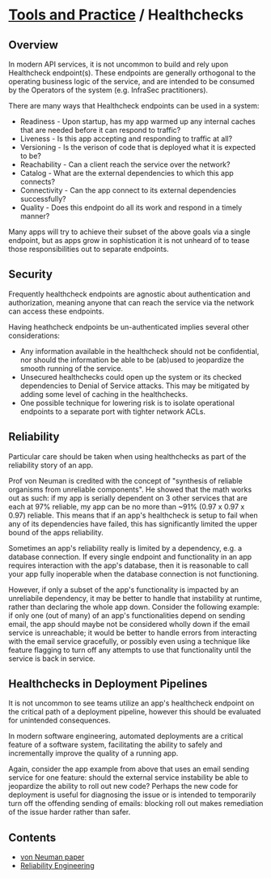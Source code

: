 # [Tools and Practice](../README.md) / Healthchecks

## Overview

In modern API services, it is not uncommon to build and rely upon Healthcheck endpoint(s). These endpoints are generally orthogonal to the operating business logic of the service, and are intended to be consumed by the Operators of the system (e.g. InfraSec practitioners).

There are many ways that Healthcheck endpoints can be used in a system:

* Readiness - Upon startup, has my app warmed up any internal caches that are needed before it can respond to traffic?
* Liveness - Is this app accepting and responding to traffic at all?
* Versioning - Is the verison of code that is deployed what it is expected to be?
* Reachability - Can a client reach the service over the network?
* Catalog - What are the external dependencies to which this app connects?
* Connectivity - Can the app connect to its external dependencies successfully?
* Quality - Does this endpoint do all its work and respond in a timely manner?

Many apps will try to achieve their subset of the above goals via a single endpoint, but as apps grow in sophistication it is not unheard of to tease those responsibilities out to separate endpoints.

## Security

Frequently healthcheck endpoints are agnostic about authentication and authorization, meaning anyone that can reach the service via the network can access these endpoints.

Having heathcheck endpoints be un-authenticated implies several other considerations:

* Any information available in the healthcheck should not be confidential, nor should the information be able to be (ab)used to jeopardize the smooth running of the service.
* Unsecured healthchecks could open up the system or its checked dependencies to Denial of Service attacks. This may be mitigated by adding some level of caching in the healthchecks.
* One possible technique for lowering risk is to isolate operational endpoints to a separate port with tighter network ACLs.

## Reliability

Particular care should be taken when using healthchecks as part of the reliability story of an app.

Prof von Neuman is credited with the concept of "synthesis of reliable organisms from unreliable components". He showed that the math works out as such: if my app is serially dependent on 3 other services that are each at 97% reliable, my app can be no more than ~91% (0.97 x 0.97 x 0.97) reliable. This means that if an app's healthcheck is setup to fail when any of its dependencies have failed, this has significantly limited the upper bound of the apps reliability.

Sometimes an app's reliability really is limited by a dependency, e.g. a database connection. If every single endpoint and functionality in an app requires interaction with the app's database, then it is reasonable to call your app fully inoperable when the database connection is not functioning.

However, if only a subset of the app's functionality is impacted by an unreliabile dependency, it may be better to handle that instability at runtime, rather than declaring the whole app down. Consider the following example: if only one (out of many) of an app's functionalities depend on sending email, the app should maybe not be considered wholly down if the email service is unreachable; it would be better to handle errors from interacting with the email service gracefully, or possibly even using a technique like feature flagging to turn off any attempts to use that functionality until the service is back in service.

## Healthchecks in Deployment Pipelines

It is not uncommon to see teams utilize an app's healthcheck endpoint on the critical path of a deployment pipeline, however this should be evaluated for unintended consequences.

In modern software engineering, automated deployments are a critical feature of a software system, facilitating the ability to safely and incrementally improve the quality of a running app.

Again, consider the app example from above that uses an email sending service for one feature: should the external service instability be able to jeopardize the ability to roll out new code? Perhaps the new code for deployment is useful for diagnosing the issue or is intended to temporarily turn off the offending sending of emails: blocking roll out makes remediation of the issue harder rather than safer.

## Contents

* [von Neuman paper](http://web.mit.edu/6.454/www/papers/pierce_1952.pdf)
* [Reliability Engineering](https://en.wikipedia.org/wiki/Reliability_engineering)
